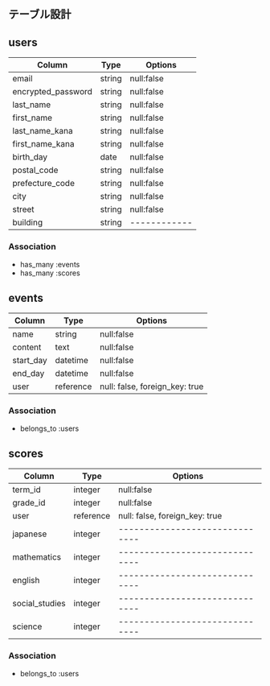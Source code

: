 ## テーブル設計

## users
| Column             | Type    | Options      |
| ------------------ | ------- | ------------ |
| email              | string  | null:false   |
| encrypted_password | string  | null:false   |
| last_name          | string  | null:false   |
| first_name         | string  | null:false   |
| last_name_kana     | string  | null:false   |
| first_name_kana    | string  | null:false   |
| birth_day          | date    | null:false   |
| postal_code        | string  | null:false   |
| prefecture_code    | string  | null:false   |
| city               | string  | null:false   |
| street             | string  | null:false   |
| building           | string  | ------------ |

### Association
- has_many :events
- has_many :scores

## events
| Column    | Type      | Options                        |
| --------- | --------- | ------------------------------ |
| name      | string    | null:false                     |
| content   | text      | null:false                     |
| start_day | datetime  | null:false                     |
| end_day   | datetime  | null:false                     |
| user      | reference | null: false, foreign_key: true |

### Association
- belongs_to :users

## scores
| Column         | Type      | Options                        |
| -------------- | --------- | ------------------------------ |
| term_id        | integer   | null:false                     |
| grade_id       | integer   | null:false                     |
| user           | reference | null: false, foreign_key: true |
| japanese       | integer   | ------------------------------ |
| mathematics    | integer   | ------------------------------ |
| english        | integer   | ------------------------------ |
| social_studies | integer   | ------------------------------ |
| science        | integer   | ------------------------------ |

### Association
- belongs_to :users